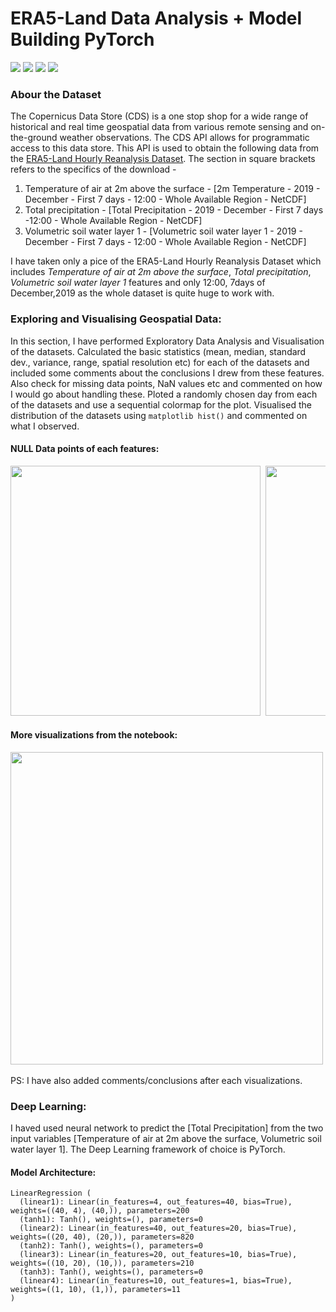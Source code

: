 # ERA5-Land Data Analysis + Model Building PyTorch
<p>
<img src="https://forthebadge.com/images/badges/built-with-love.svg"> <img src="https://forthebadge.com/images/badges/made-with-python.svg"> <img src="https://forthebadge.com/images/badges/open-source.svg"> <img src="https://forthebadge.com/images/badges/made-with-reason.svg">
</p>


### Abour the Dataset
The Copernicus Data Store (CDS) is a one stop shop for a wide range of historical and real time geospatial data from various remote sensing and on-the-ground weather observations. The CDS API allows for programmatic access to this data store. This API is used to obtain the following data from the [ERA5-Land Hourly Reanalysis Dataset](https://cds.climate.copernicus.eu/cdsapp#!/dataset/reanalysis-era5-land?tab=overview). The section in square brackets refers to the specifics of the download - 
1. Temperature of air at 2m above the surface - [2m Temperature - 2019 - December - First 7 days - 12:00 - Whole Available Region - NetCDF]
2. Total precipitation - [Total Precipitation - 2019 - December - First 7 days -12:00 - Whole Available Region - NetCDF]
3. Volumetric soil water layer 1 - [Volumetric soil water layer 1 - 2019 - December - First 7 days - 12:00 - Whole Available Region - NetCDF]

I have taken only a pice of the ERA5-Land Hourly Reanalysis Dataset which includes *Temperature of air at 2m above the surface*, *Total precipitation*, *Volumetric soil water layer 1* features and only 12:00, 7days of December,2019 as the whole dataset is quite huge to work with.
### Exploring and Visualising Geospatial Data:
In this section, I have performed Exploratory Data Analysis and Visualisation of the datasets. Calculated the basic statistics (mean, median, standard dev., variance, range, spatial resolution etc) for each of the datasets and included some comments about the conclusions I drew from these features. Also check for missing data points, NaN values etc and commented on how I would go about handling these. Ploted a randomly chosen day from each of the datasets and use a sequential colormap for the plot. Visualised the distribution of the datasets using `matplotlib hist()` and commented on what I observed.
#### NULL Data points of each features:
<pre>
<img src="https://i.ibb.co/T4KZRF3/download-1.png" width="400"> <img src="https://i.ibb.co/qD0wvzW/download-2.png" width="400"> <img src="https://i.ibb.co/Pz104fy/download-3.png" width="400"> 
</pre>
#### More visualizations from the notebook:
<pre>
<img src="https://i.ibb.co/ZSGLkKf/download-4.png" width="500"> <img src="https://i.ibb.co/BzxZdYr/download-6.png" width="500"> <img src="https://i.ibb.co/fxmDPYD/download-7.png" width="500"> <img src="https://i.ibb.co/VVNPqTM/download-8.png" width="500"> <img src="https://i.ibb.co/tCFBJyd/download-9.png" width="500"> <img src="https://i.ibb.co/ZR9N0v7/download-10.png" width="500">
</pre>

PS: I have also added comments/conclusions after each visualizations. 
### Deep Learning:
I haved used neural network to predict the [Total Precipitation] from the two input variables [Temperature of air at 2m above the surface, Volumetric soil water layer 1]. The Deep Learning framework of choice is PyTorch.

#### Model Architecture:
```
LinearRegression (
  (linear1): Linear(in_features=4, out_features=40, bias=True), weights=((40, 4), (40,)), parameters=200
  (tanh1): Tanh(), weights=(), parameters=0
  (linear2): Linear(in_features=40, out_features=20, bias=True), weights=((20, 40), (20,)), parameters=820
  (tanh2): Tanh(), weights=(), parameters=0
  (linear3): Linear(in_features=20, out_features=10, bias=True), weights=((10, 20), (10,)), parameters=210
  (tanh3): Tanh(), weights=(), parameters=0
  (linear4): Linear(in_features=10, out_features=1, bias=True), weights=((1, 10), (1,)), parameters=11
)
```
